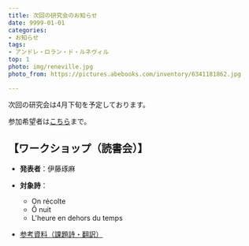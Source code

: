 ```yaml
---
title: 次回の研究会のお知らせ
date: 9999-01-01
categories:
- お知らせ
tags: 
- アンドレ・ロラン・ド・ルネヴィル
top: 1
photo: img/reneville.jpg
photo_from: https://pictures.abebooks.com/inventory/6341181862.jpg

---
```


次回の研究会は4月下旬を予定しております。

参加希望者は[こちら](/contact/)まで。

## 【ワークショップ（読書会）】

- **発表者**：伊藤琢麻

- **対象詩**：
    - On récolte
    - Ô nuit
    - L'heure en dehors du temps

- [参考資料（課題詩・翻訳）]()
